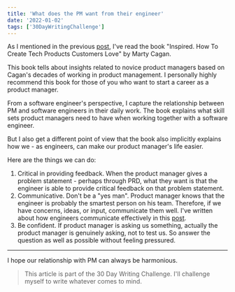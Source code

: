 ```yaml
---
title: 'What does the PM want from their engineer'
date: '2022-01-02'
tags: ['30DayWritingChallenge']
---
```


As I mentioned in the previous [post](/30-day-writing-challenge/day-8/), I've read the book "Inspired. How To Create Tech Products Customers Love" by Marty Cagan.

This book tells about insights related to novice product managers based on Cagan's decades of working in product management.  I personally highly recommend this book for those of you who want to start a career as a product manager.

From a software engineer's perspective, I capture the relationship between PM and software engineers in their daily work. The book explains what skill sets product managers need to have when working together with a software engineer.

But I also get a different point of view that the book also implicitly explains how we - as engineers, can make our product manager's life easier.

Here are the things we can do:

1. Critical in providing feedback. When the product manager gives a problem statement - perhaps through PRD, what they want is that the engineer is able to provide critical feedback on that problem statement.
2. Communicative. Don't be a "yes man". Product manager knows that the engineer is probably the smartest person on his team. Therefore, if we have concerns, ideas, or input, communicate them well. I've written about how engineers communicate effectively in this [post](/blog/communicate-effectively-as-a-software-engineer/).
3. Be confident. If product manager is asking us something, actually the product manager is genuinely asking, not to test us. So answer the question as well as possible without feeling pressured.

---

I hope our relationship with PM can always be harmonious.

> This article is part of the 30 Day Writing Challenge. I'll challenge myself to write whatever comes to mind.

